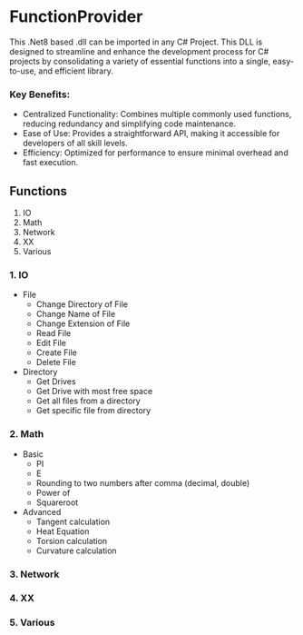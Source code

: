 # FunctionProvider
This .Net8 based .dll can be imported in any C# Project.
This DLL is designed to streamline and enhance the development process for C# projects by consolidating a variety of essential functions into a single, easy-to-use, and efficient library.

### Key Benefits:
- Centralized Functionality: Combines multiple commonly used functions, reducing redundancy and simplifying code maintenance.
- Ease of Use: Provides a straightforward API, making it accessible for developers of all skill levels.
- Efficiency: Optimized for performance to ensure minimal overhead and fast execution.

## Functions
1) IO
2) Math
3) Network
4) XX
5) Various

### 1. IO
- File
    - Change Directory of File
    - Change Name of File
    - Change Extension of File
    - Read File
    - Edit File
    - Create File
    - Delete File
- Directory
    - Get Drives
    - Get Drive with most free space
    - Get all files from a directory
    - Get specific file from directory

### 2. Math
- Basic
    - PI
    - E
    - Rounding to two numbers after comma (decimal, double)
    - Power of
    - Squareroot
- Advanced
    - Tangent calculation
    - Heat Equation
    - Torsion calculation
    - Curvature calculation

### 3. Network

### 4. XX

### 5. Various

